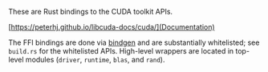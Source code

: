 These are Rust bindings to the CUDA toolkit APIs.

[https://peterhj.github.io/libcuda-docs/cuda/](Documentation)

The FFI bindings are done via [bindgen](https://github.com/rust-lang/rust-bindgen)
and are substantially whitelisted; see `build.rs` for the whitelisted APIs.
High-level wrappers are located in top-level modules (`driver`, `runtime`,
`blas`, and `rand`).
